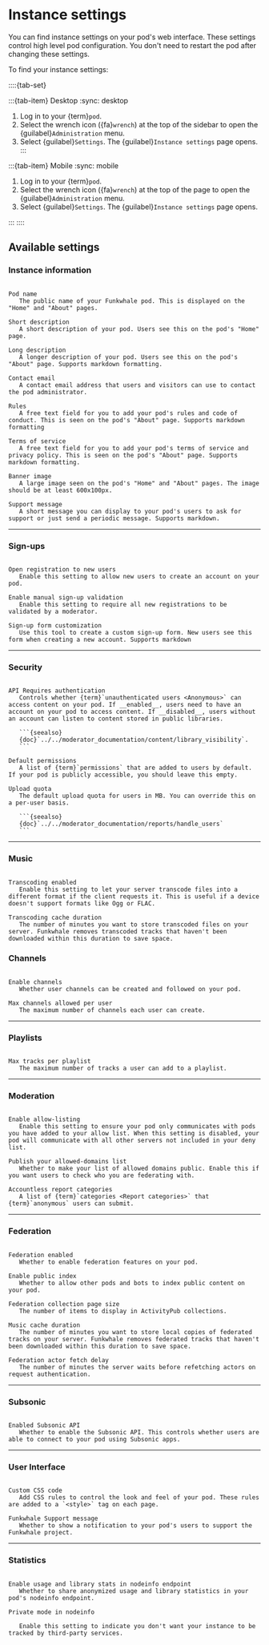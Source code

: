 # Instance settings

You can find instance settings on your pod's web interface. These settings control high level pod configuration. You don't need to restart the pod after changing these settings.

To find your instance settings:

::::{tab-set}

:::{tab-item} Desktop
:sync: desktop

1. Log in to your {term}`pod`.
2. Select the wrench icon ({fa}`wrench`) at the top of the sidebar to open the {guilabel}`Administration` menu.
3. Select {guilabel}`Settings`. The {guilabel}`Instance settings` page opens.
:::

:::{tab-item} Mobile
:sync: mobile

1. Log in to your {term}`pod`.
2. Select the wrench icon ({fa}`wrench`) at the top of the page to open the {guilabel}`Administration` menu.
3. Select {guilabel}`Settings`. The {guilabel}`Instance settings` page opens.

:::
::::

## Available settings

### Instance information

```{glossary}

Pod name
   The public name of your Funkwhale pod. This is displayed on the "Home" and "About" pages.

Short description
   A short description of your pod. Users see this on the pod's "Home" page.

Long description
   A longer description of your pod. Users see this on the pod's "About" page. Supports markdown formatting.

Contact email
   A contact email address that users and visitors can use to contact the pod administrator.

Rules
   A free text field for you to add your pod's rules and code of conduct. This is seen on the pod's "About" page. Supports markdown formatting

Terms of service
   A free text field for you to add your pod's terms of service and privacy policy. This is seen on the pod's "About" page. Supports markdown formatting.

Banner image
   A large image seen on the pod's "Home" and "About" pages. The image should be at least 600x100px.

Support message
   A short message you can display to your pod's users to ask for support or just send a periodic message. Supports markdown.

```

---

### Sign-ups

```{glossary}

Open registration to new users
   Enable this setting to allow new users to create an account on your pod.

Enable manual sign-up validation
   Enable this setting to require all new registrations to be validated by a moderator.

Sign-up form customization
   Use this tool to create a custom sign-up form. New users see this form when creating a new account. Supports markdown

```

---

### Security

````{glossary}

API Requires authentication
   Controls whether {term}`unauthenticated users <Anonymous>` can access content on your pod. If __enabled__, users need to have an account on your pod to access content. If __disabled__, users without an account can listen to content stored in public libraries.

   ```{seealso}
   {doc}`../../moderator_documentation/content/library_visibility`.
   ```

Default permissions
   A list of {term}`permissions` that are added to users by default. If your pod is publicly accessible, you should leave this empty.

Upload quota
   The default upload quota for users in MB. You can override this on a per-user basis.

   ```{seealso}
   {doc}`../../moderator_documentation/reports/handle_users`
   ```

````

---

### Music

```{glossary}

Transcoding enabled
   Enable this setting to let your server transcode files into a different format if the client requests it. This is useful if a device doesn't support formats like Ogg or FLAC.

Transcoding cache duration
   The number of minutes you want to store transcoded files on your server. Funkwhale removes transcoded tracks that haven't been downloaded within this duration to save space.

```

### Channels

```{glossary}

Enable channels
   Whether user channels can be created and followed on your pod.

Max channels allowed per user
   The maximum number of channels each user can create.

```

---

### Playlists

```{glossary}

Max tracks per playlist
   The maximum number of tracks a user can add to a playlist.

```

---

### Moderation

```{glossary}

Enable allow-listing
   Enable this setting to ensure your pod only communicates with pods you have added to your allow list. When this setting is disabled, your pod will communicate with all other servers not included in your deny list.

Publish your allowed-domains list
   Whether to make your list of allowed domains public. Enable this if you want users to check who you are federating with.

Accountless report categories
   A list of {term}`categories <Report categories>` that {term}`anonymous` users can submit.

```

---

### Federation

```{glossary}

Federation enabled
   Whether to enable federation features on your pod.

Enable public index
   Whether to allow other pods and bots to index public content on your pod.

Federation collection page size
   The number of items to display in ActivityPub collections.

Music cache duration
   The number of minutes you want to store local copies of federated tracks on your server. Funkwhale removes federated tracks that haven't been downloaded within this duration to save space.

Federation actor fetch delay
   The number of minutes the server waits before refetching actors on request authentication.

```

---

### Subsonic

```{glossary}

Enabled Subsonic API
   Whether to enable the Subsonic API. This controls whether users are able to connect to your pod using Subsonic apps.

```

---

### User Interface

```{glossary}

Custom CSS code
   Add CSS rules to control the look and feel of your pod. These rules are added to a `<style>` tag on each page.

Funkwhale Support message
   Whether to show a notification to your pod's users to support the Funkwhale project.

```

---

### Statistics

```{glossary}

Enable usage and library stats in nodeinfo endpoint
   Whether to share anonymized usage and library statistics in your pod's nodeinfo endpoint.

Private mode in nodeinfo

   Enable this setting to indicate you don't want your instance to be tracked by third-party services.

```
